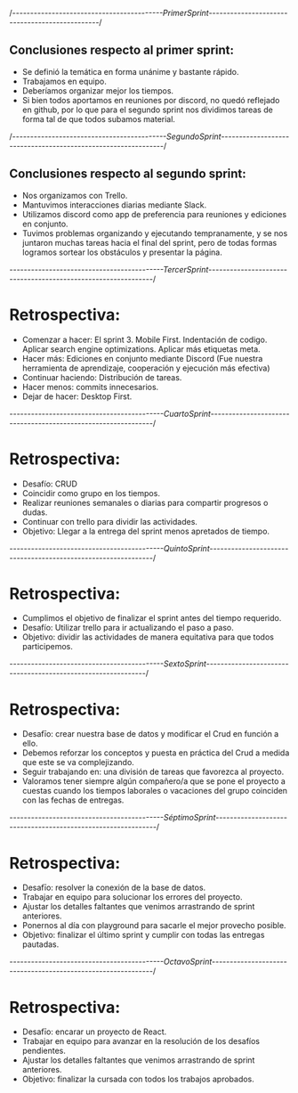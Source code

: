 /_------------------------------------------PrimerSprint-----------------------------------------------_/

## Conclusiones respecto al primer sprint:

-  Se definió la temática en forma unánime y bastante rápido.
-  Trabajamos en equipo.
-  Deberíamos organizar mejor los tiempos.
-  Si bien todos aportamos en reuniones por discord, no quedó reflejado en github, por lo que para el segundo sprint nos dividimos tareas de forma tal de que todos subamos material.

/_-------------------------------------------SegundoSprint--------------------------------------------------------------_/

## Conclusiones respecto al segundo sprint:

-  Nos organizamos con Trello.
-  Mantuvimos interacciones diarias mediante Slack.
-  Utilizamos discord como app de preferencia para reuniones y ediciones en conjunto.
-  Tuvimos problemas organizando y ejecutando tempranamente, y se nos juntaron muchas tareas hacia el final del sprint, pero de todas formas logramos sortear los obstáculos y presentar la página.

_-------------------------------------------TercerSprint--------------------------------------------------------------_/

# Retrospectiva:

-  Comenzar a hacer: El sprint 3. Mobile First. Indentación de codigo. Aplicar search engine optimizations. Aplicar más etiquetas meta.
-  Hacer más: Ediciones en conjunto mediante Discord (Fue nuestra herramienta de aprendizaje, cooperación y ejecución más efectiva)
-  Continuar haciendo: Distribución de tareas.
-  Hacer menos: commits innecesarios.
-  Dejar de hacer: Desktop First.

_-------------------------------------------CuartoSprint--------------------------------------------------------------_/

# Retrospectiva:

-  Desafío: CRUD
-  Coincidir como grupo en los tiempos.
-  Realizar reuniones semanales o diarias para compartir progresos o dudas.
-  Continuar con trello para dividir las actividades.
-  Objetivo: Llegar a la entrega del sprint menos apretados de tiempo.

_-------------------------------------------QuintoSprint--------------------------------------------------------------_/

# Retrospectiva:

-  Cumplimos el objetivo de finalizar el sprint antes del tiempo requerido.
-  Desafío: Utilizar trello para ir actualizando el paso a paso.
-  Objetivo: dividir las actividades de manera equitativa para que todos participemos.

_-------------------------------------------SextoSprint-------------------------------------------------------------_/

# Retrospectiva:

-  Desafīo: crear nuestra base de datos y modificar el Crud en función a ello.
-  Debemos reforzar los conceptos y puesta en práctica del Crud a medida que este se va complejizando.
-  Seguir trabajando en: una división de tareas que favorezca al proyecto.
-  Valoramos tener siempre algún compañero/a que se pone el proyecto a cuestas cuando los tiempos laborales o vacaciones del grupo coinciden con las fechas de entregas.


_-------------------------------------------SéptimoSprint-------------------------------------------------------------_/

# Retrospectiva:

-  Desafīo: resolver la conexión de la base de datos.
-  Trabajar en equipo para solucionar los errores del proyecto.
-  Ajustar los detalles faltantes que venimos arrastrando de sprint anteriores.
-  Ponernos al día con playground para sacarle el mejor provecho posible.
-  Objetivo: finalizar el último sprint y cumplir con todas las entregas pautadas.

_-------------------------------------------OctavoSprint-------------------------------------------------------------_/

# Retrospectiva:

-  Desafīo: encarar un proyecto de React.
-  Trabajar en equipo para avanzar en la resolución de los desafíos pendientes.
-  Ajustar los detalles faltantes que venimos arrastrando de sprint anteriores.
-  Objetivo: finalizar la cursada con todos los trabajos aprobados.

